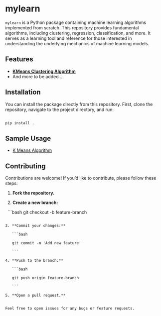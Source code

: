 # mylearn

`mylearn` is a Python package containing machine learning algorithms implemented from scratch. This repository provides fundamental algorithms, including clustering, regression, classification, and more. It serves as a learning tool and reference for those interested in understanding the underlying mechanics of machine learning models.
## Features
- **[KMeans Clustering Algorithm](mylearn/cluster/kmeans.py)**
- And more to be added...
## Installation

You can install the package directly from this repository. First, clone the repository, navigate to the project directory, and run:

```bash

pip install .
```


## Sample Usage
- [K Means Algorithm](testing/Clustering/kmeans.py)
## Contributing
  
Contributions are welcome! If you’d like to contribute, please follow these steps:

1. **Fork the repository.**

2. **Create a new branch:**  

  ```bash
git checkout -b feature-branch
```

3. **Commit your changes:** 

   ```bash

   git commit -m 'Add new feature'

   ```

4. **Push to the branch:**  

   ```bash

   git push origin feature-branch

   ```

5. **Open a pull request.**


Feel free to open issues for any bugs or feature requests.